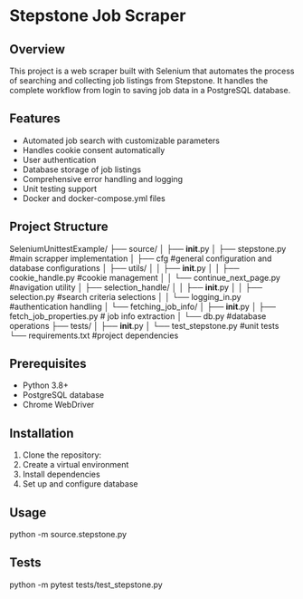 # Stepstone Job Scraper

## Overview
This project is a web scraper built with Selenium that automates the process of searching and collecting job listings from Stepstone. It handles the complete workflow from login to saving job data in a PostgreSQL database.

## Features
- Automated job search with customizable parameters
- Handles cookie consent automatically
- User authentication
- Database storage of job listings
- Comprehensive error handling and logging
- Unit testing support
- Docker and docker-compose.yml files

## Project Structure

SeleniumUnittestExample/
├── source/
│   ├── __init__.py
│   ├── stepstone.py #main scrapper implementation
│   ├── cfg #general configuration and database configurations
│   ├── utils/
│   │   ├── __init__.py
│   │   ├── cookie_handle.py #cookie management
│   │   └── continue_next_page.py #navigation utility
│   ├── selection_handle/
│   │   ├── __init__.py
│   │   ├── selection.py #search criteria selections
│   │   └── logging_in.py #authentication handling
│   └── fetching_job_info/
│       ├── __init__.py
│       ├── fetch_job_properties.py # job info extraction
│       └── db.py #database operations
├── tests/
│   ├── __init__.py
│   └── test_stepstone.py #unit tests
└── requirements.txt #project dependencies

## Prerequisites
- Python 3.8+
- PostgreSQL database
- Chrome WebDriver

## Installation
1. Clone the repository:
2. Create a virtual environment
3. Install dependencies
4. Set up and configure database


## Usage
python -m source.stepstone.py

## Tests
python -m pytest tests/test_stepstone.py
